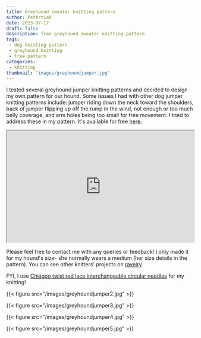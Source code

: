 ```yaml
---
title: Greyhound sweater knitting pattern
author: PetArtLab
date: 2023-07-17
draft: false
description: free greyhound sweater knitting pattern
tags:
 - dog knitting pattern
 - greyhound knitting
 - free pattern
categories:
 - knitting
thumbnail: "images/greyhoundjumper.jpg"
---
```

 
I tested several greyhound jumper knitting patterns and decided to design my own pattern for our hound. Some issues I had with other dog jumper knitting patterns include: jumper riding down the neck toward the shoulders, back of jumper flipping up off the rump in the wind, not enough or too much belly coverage, and arm holes being too small for free movement. I tried to address these in my pattern. It's available for free [here.](https://docs.google.com/document/d/e/2PACX-1vQdZ6ewkaS-c0mWUWisI8wIee4zjv5BHzGf3KbCcvfZI73bncSA-kzrw7Dyyo418iXw1ZIMYy2qKmsa/pub)

<iframe width="100%" height="300" name="iframe" src="https://docs.google.com/document/d/e/2PACX-1vQdZ6ewkaS-c0mWUWisI8wIee4zjv5BHzGf3KbCcvfZI73bncSA-kzrw7Dyyo418iXw1ZIMYy2qKmsa/pub?embedded=true"></iframe>
<br>

Please feel free to contact me with any queries or feedback! I only made it for my hound's size- she normally wears a medium (her size details in the pattern). You can see other knitters' projects on [ravelry](https://www.ravelry.com/patterns/library/greyhound-sweater)

FYI, I use [Chiagoo twist red lace interchangeable circular needles](https://www.amazon.co.uk/ChiaoGoo-TWIST-Interchangeables-Knitting-Needles/dp/B00BIPS4BI/ref=sr_1_7?crid=YWP4N1FC29PB&amp;keywords=chiaogoo+interchangeable+needles&amp;qid=1698931593&amp;sprefix=chiagoo+interchangeable+needles%252Caps%252C94&amp;sr=8-7&amp;ufe=app_do%253Aamzn1.fos.cc223b57-2b86-485c-a85e-6431c1f06c86&_encoding=UTF8&tag=petartlab07-21&linkCode=ur2&linkId=ffd71fc7e090819f9233bed3eeba2b61&camp=1634&creative=6738) for my knitting!
<br>

{{< figure src="/images/greyhoundjumper2.jpg" >}}

{{< figure src="/images/greyhoundjumper3.jpg" >}}

{{< figure src="/images/greyhoundjumper4.jpg" >}}

{{< figure src="/images/greyhoundjumper5.jpg" >}}

<br>


